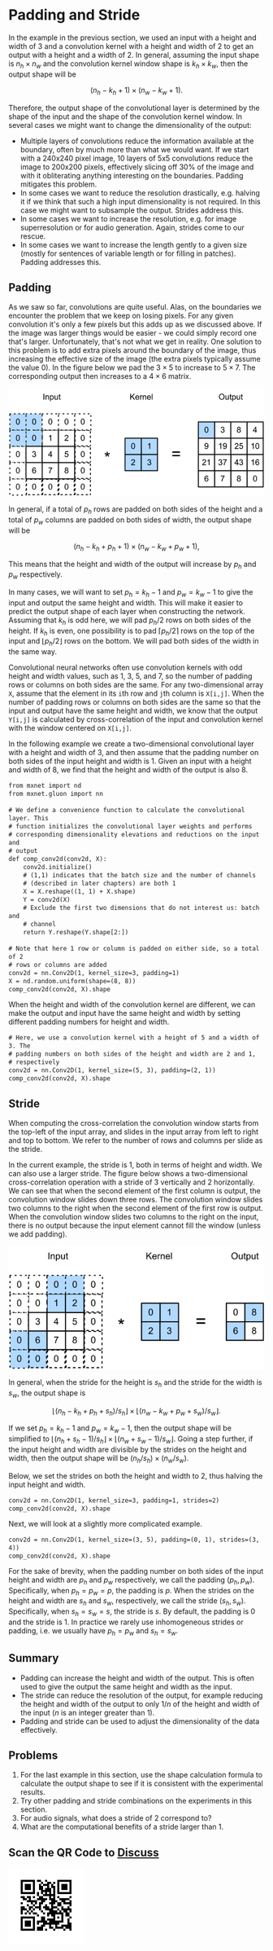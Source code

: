 # Padding and Stride

In the example in the previous section, we used an input with a height and width of 3 and a convolution kernel with a height and width of 2 to get an output with a height and a width of 2. In general, assuming the input shape is $n_h\times n_w$ and the convolution kernel window shape is $k_h\times k_w$, then the output shape will be

$$(n_h-k_h+1) \times (n_w-k_w+1).$$

Therefore, the output shape of the convolutional layer is determined by the shape of the input and the shape of the convolution kernel window. In several cases we might want to change the dimensionality of the output:

* Multiple layers of convolutions reduce the information available at the boundary, often by much more than what we would want. If we start with a 240x240 pixel image, 10 layers of 5x5 convolutions reduce the image to 200x200 pixels, effectively slicing off 30% of the image and with it obliterating anything interesting on the boundaries. Padding mitigates this problem.
* In some cases we want to reduce the resolution drastically, e.g. halving it if we think that such a high input dimensionality is not required. In this case we might want to subsample the output. Strides address this.
* In some cases we want to increase the resolution, e.g. for image superresolution or for audio generation. Again, strides come to our rescue.
* In some cases we want to increase the length gently to a given size (mostly for sentences of variable length or for filling in patches). Padding addresses this.


## Padding

As we saw so far, convolutions are quite useful. Alas, on the boundaries we encounter the problem that we keep on losing pixels. For any given convolution it's only a few pixels but this adds up as we discussed above. If the image was larger things would be easier - we could simply record one that's larger. Unfortunately, that's not what we get in reality. One solution to this problem is to add extra pixels around the boundary of the image, thus increasing the effective size of the image (the extra pixels typically assume the value 0). In the figure below we pad the $3 \times 5$ to increase to $5 \times 7$. The corresponding output then increases to a $4 \times 6$ matrix.

![Two-dimensional cross-correlation with padding. The shaded portions are the input and kernel array elements used by the first output element: $0\times0+0\times1+0\times2+0\times3=0$. ](../img/conv_pad.svg)

In general, if a total of $p_h$ rows are padded on both sides of the height and a total of $p_w$ columns are padded on both sides of width, the output shape will be

$$(n_h-k_h+p_h+1)\times(n_w-k_w+p_w+1),$$

This means that the height and width of the output will increase by $p_h$ and $p_w$ respectively.

In many cases, we will want to set $p_h=k_h-1$ and $p_w=k_w-1$ to give the input and output the same height and width. This will make it easier to predict the output shape of each layer when constructing the network. Assuming that $k_h$ is odd here, we will pad $p_h/2$ rows on both sides of the height. If $k_h$ is even, one possibility is to pad $\lceil p_h/2\rceil$ rows on the top of the input and $\lfloor p_h/2\rfloor$ rows on the bottom. We will pad both sides of the width in the same way.

Convolutional neural networks often use convolution kernels with odd height and width values, such as 1, 3, 5, and 7, so the number of padding rows or columns on both sides are the same. For any two-dimensional array `X`, assume that the element in its `i`th row and `j`th column is `X[i,j]`. When the number of padding rows or columns on both sides are the same so that the input and output have the same height and width, we know that the output `Y[i,j]` is calculated by cross-correlation of the input and convolution kernel with the window centered on `X[i,j]`.

In the following example we create a two-dimensional convolutional layer with a height and width of 3, and then assume that the padding number on both sides of the input height and width is 1. Given an input with a height and width of 8, we find that the height and width of the output is also 8.

```{.python .input  n=1}
from mxnet import nd
from mxnet.gluon import nn

# We define a convenience function to calculate the convolutional layer. This
# function initializes the convolutional layer weights and performs
# corresponding dimensionality elevations and reductions on the input and
# output
def comp_conv2d(conv2d, X):
    conv2d.initialize()
    # (1,1) indicates that the batch size and the number of channels
    # (described in later chapters) are both 1
    X = X.reshape((1, 1) + X.shape)
    Y = conv2d(X)
    # Exclude the first two dimensions that do not interest us: batch and
    # channel
    return Y.reshape(Y.shape[2:])

# Note that here 1 row or column is padded on either side, so a total of 2
# rows or columns are added
conv2d = nn.Conv2D(1, kernel_size=3, padding=1)
X = nd.random.uniform(shape=(8, 8))
comp_conv2d(conv2d, X).shape
```

When the height and width of the convolution kernel are different, we can make the output and input have the same height and width by setting different padding numbers for height and width.

```{.python .input  n=2}
# Here, we use a convolution kernel with a height of 5 and a width of 3. The
# padding numbers on both sides of the height and width are 2 and 1,
# respectively
conv2d = nn.Conv2D(1, kernel_size=(5, 3), padding=(2, 1))
comp_conv2d(conv2d, X).shape
```

## Stride

When computing the cross-correlation the convolution window starts from the top-left of the input array, and slides in the input array from left to right and top to bottom. We refer to the number of rows and columns per slide as the stride.

In the current example, the stride is 1, both in terms of height and width. We can also use a larger stride. The figure below shows a two-dimensional cross-correlation operation with a stride of 3 vertically and 2 horizontally. We can see that when the second element of the first column is output, the convolution window slides down three rows. The convolution window slides two columns to the right when the second element of the first row is output. When the convolution window slides two columns to the right on the input, there is no output because the input element cannot fill the window (unless we add padding).

![Cross-correlation with strides of 3 and 2 for height and width respectively. The shaded portions are the output element and the input and core array elements used in its computation: $0\times0+0\times1+1\times2+2\times3=8$, $0\times0+6\times1+0\times2+0\times3=6$. ](../img/conv_stride.svg)

In general, when the stride for the height is $s_h$ and the stride for the width is $s_w$, the output shape is

$$\lfloor(n_h-k_h+p_h+s_h)/s_h\rfloor \times \lfloor(n_w-k_w+p_w+s_w)/s_w\rfloor.$$

If we set $p_h=k_h-1$ and $p_w=k_w-1$, then the output shape will be simplified to $\lfloor(n_h+s_h-1)/s_h\rfloor \times \lfloor(n_w+s_w-1)/s_w\rfloor$. Going a step further, if the input height and width are divisible by the strides on the height and width, then the output shape will be $(n_h/s_h) \times (n_w/s_w)$.

Below, we set the strides on both the height and width to 2, thus halving the input height and width.

```{.python .input}
conv2d = nn.Conv2D(1, kernel_size=3, padding=1, strides=2)
comp_conv2d(conv2d, X).shape
```

Next, we will look at a slightly more complicated example.

```{.python .input  n=3}
conv2d = nn.Conv2D(1, kernel_size=(3, 5), padding=(0, 1), strides=(3, 4))
comp_conv2d(conv2d, X).shape
```

For the sake of brevity, when the padding number on both sides of the input height and width are $p_h$ and $p_w$ respectively, we call the padding $(p_h, p_w)$. Specifically, when $p_h = p_w = p$, the padding is $p$. When the strides on the height and width are $s_h$ and $s_w$, respectively, we call the stride $(s_h, s_w)$. Specifically, when $s_h = s_w = s$, the stride is $s$. By default, the padding is 0 and the stride is 1. In practice we rarely use inhomogeneous strides or padding, i.e. we usually have $p_h = p_w$ and $s_h = s_w$.

## Summary

* Padding can increase the height and width of the output. This is often used to give the output the same height and width as the input.
* The stride can reduce the resolution of the output, for example reducing the height and width of the output to only $1/n$ of the height and width of the input ($n$ is an integer greater than 1).
* Padding and stride can be used to adjust the dimensionality of the data effectively.

## Problems

1. For the last example in this section, use the shape calculation formula to calculate the output shape to see if it is consistent with the experimental results.
1. Try other padding and stride combinations on the experiments in this section.
1. For audio signals, what does a stride of $2$ correspond to?
1. What are the computational benefits of a stride larger than $1$.

## Scan the QR Code to [Discuss](https://discuss.mxnet.io/t/2350)

![](../img/qr_padding-and-strides.svg)

